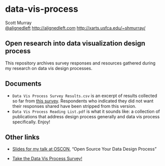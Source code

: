 data-vis-process
================

Scott Murray  
[@alignedleft](http://twitter.com/alignedleft)
http://alignedleft.com
http://xarts.usfca.edu/~shmurray/

## Open research into data visualization design process

This repository archives survey responses and resources gathered during my research on data vis design processes.

## Documents

- `Data Vis Process Survey Results.csv` is an excerpt of results collected so far from [this survey](https://docs.google.com/forms/d/12kr9SpYCHg0YYIJJJDj0t8V8Tt79cVhB-voX1rv9RMs/viewform).  Respondents who indicated they did not want their responses shared have been stripped from this version.
- `Data Vis Process Reading List.pdf` is what it sounds like: a collection of publications that address design process generally and data vis process specifically. Enjoy!

## Other links

- [Slides for my talk at OSCON](https://speakerdeck.com/alignedleft/open-source-your-data-design-process), “Open Source Your Data Design Process”

- [Take the Data Vis Process Survey!](https://docs.google.com/forms/d/12kr9SpYCHg0YYIJJJDj0t8V8Tt79cVhB-voX1rv9RMs/viewform)